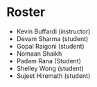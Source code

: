 # Roster

* Kevin Buffardi (instructor)
* Devam Sharma (student)
* Gopal Raigoni (student)
* Nomaan Shaikh
* Padam Rana (Student)
* Shelley Wong (student)
* Sujeet Hiremath (student)
